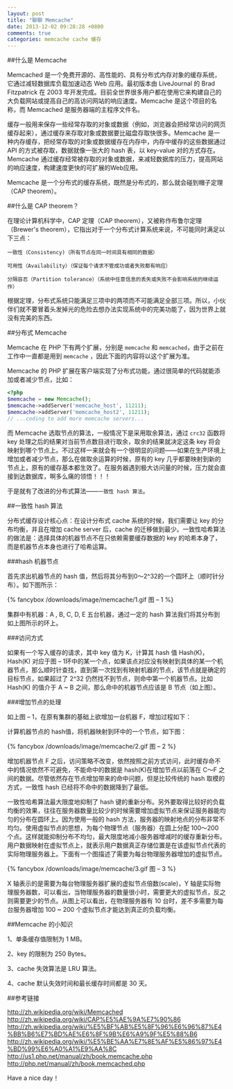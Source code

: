 ```yaml
---
layout: post
title: "聊聊 Memcache"
date: 2013-12-02 09:28:28 +0800
comments: true
categories: memcache cache 缓存
---
```


##什么是 Memcache

Memcached 是一个免费开源的、高性能的、具有分布式内存对象的缓存系统，它通过减轻数据库负载加速动态 Web 应用。最初版本由 LiveJournal 的 Brad Fitzpatrick 在 2003 年开发完成。目前全世界很多用户都在使用它来构建自己的大负载网站或提高自己的高访问网站的响应速度。Memcache 是这个项目的名称，而 Memcached 是服务器端的主程序文件名。

<!-- more -->

缓存一般用来保存一些经常存取的对象或数据（例如，浏览器会把经常访问的网页缓存起来），通过缓存来存取对象或数据要比磁盘存取快很多。Memcache 是一种内存缓存，把经常存取的对象或数据缓存在内存中，内存中缓存的这些数据通过 API 的方式被存取，数据就像一张大的 hash 表，以 key-value 对的方式存在。Memcache 通过缓存经常被存取的对象或数据，来减轻数据库的压力，提高网站的响应速度，构建速度更快的可扩展的Web应用。

Memcache 是一个分布式的缓存系统，既然是分布式的，那么就会碰到帽子定理（CAP theorem）。

##什么是 CAP theorem？

在理论计算机科学中，CAP 定理（CAP theorem），又被称作布鲁尔定理（Brewer's theorem），它指出对于一个分布式计算系统来说，不可能同时满足以下三点：

    一致性（Consistency)（所有节点在同一时间具有相同的数据）

    可用性（Availability）（保证每个请求不管成功或者失败都有响应）

    分隔容忍（Partition tolerance）（系统中任意信息的丢失或失败不会影响系统的继续运作）

根据定理，分布式系统只能满足三项中的两项而不可能满足全部三项。所以，小伙伴们就不要冒着头发掉光的危险去想办法实现系统中的完美功能了，因为世界上就没有完美的东西。

##分布式 Memcache

Memcache 在 PHP 下有两个扩展，分别是 `memcache` 和 `memcached`，由于之前在工作中一直都是用到 `memcache` ，因此下面的内容将以这个扩展为准。

Memcache 的 PHP 扩展在客户端实现了分布式功能，通过很简单的代码就能添加或者减少节点，比如：

``` php
<?php
$memcache = new Memcache();
$memcache->addServer('memcache_host', 11211);
$memcache->addServer('memcache_host2', 11211);
// ...coding to add more memcache servers...
```

而 Memcache 选取节点的算法，一般情况下是采用取余算法，通过 `crc32` 函数将 key 处理之后的结果对当前节点数目进行取余，取余的结果就决定这条 key 将会映射到哪个节点上。不过这样一来就会有一个很明显的问题——如果在生产环境上增加或者减少节点，那么在做取余运算的时候，原有的 key 几乎都要映射到新的节点上，原有的缓存基本都生效了。在服务器遇到极大访问量的时候，压力就会直接到达数据库，啊多么痛的领悟！！！

于是就有了改进的分布式算法——`一致性 hash 算法`。

##一致性 hash 算法

分布式缓存设计核心点：在设计分布式 cache 系统的时候，我们需要让 key 的分布均衡，并且在增加 cache server 后，cache 的迁移做到最少。一致性哈希算法的做法是：选择具体的机器节点不在只依赖需要缓存数据的 key 的哈希本身了，而是机器节点本身也进行了哈希运算。

###hash 机器节点

首先求出机器节点的 hash 值，然后将其分布到0～2^32的一个圆环上（顺时针分布）。如下图所示：

{% fancybox /downloads/image/memcache/1.gif 图 – 1 %}

集群中有机器：A , B, C, D, E 五台机器，通过一定的 hash 算法我们将其分布到如上图所示的环上。

###访问方式

如果有一个写入缓存的请求，其中 key 值为 K，计算其 hash 值 Hash(K)， Hash(K) 对应于图 – 1环中的某一个点，如果该点对应没有映射到具体的某一个机器节点，那么顺时针查找，直到第一次找到有映射机器的节点，该节点就是确定的目标节点，如果超过了 2^32 仍然找不到节点，则命中第一个机器节点。比如 Hash(K) 的值介于 A ~ B 之间，那么命中的机器节点应该是 B 节点（如上图）。


###增加节点的处理

如上图 – 1，在原有集群的基础上欲增加一台机器 F，增加过程如下：

计算机器节点的 hash值，将机器映射到环中的一个节点，如下图：

{% fancybox /downloads/image/memcache/2.gif 图 – 2 %}

增加机器节点 F 之后，访问策略不改变，依然按照之前方式访问，此时缓存命不中的情况依然不可避免，不能命中的数据是 hash(K)在增加节点以前落在 C～F 之间的数据。尽管依然存在节点增加带来的命中问题，但是比较传统的 hash 取模的方式，一致性 hash 已经将不命中的数据降到了最低。
 
一致性哈希算法最大限度地抑制了 hash 键的重新分布。另外要取得比较好的负载均衡的效果，往往在服务器数量比较少的时候需要增加虚拟节点来保证服务器能均匀的分布在圆环上。因为使用一般的 hash 方法，服务器的映射地点的分布非常不均匀。使用虚拟节点的思想，为每个物理节点（服务器）在圆上分配 100～200 个点。这样就能抑制分布不均匀，最大限度地减小服务器增减时的缓存重新分布。用户数据映射在虚拟节点上，就表示用户数据真正存储位置是在该虚拟节点代表的实际物理服务器上。下面有一个图描述了需要为每台物理服务器增加的虚拟节点。

{% fancybox /downloads/image/memcache/3.gif 图 – 3 %}

X 轴表示的是需要为每台物理服务器扩展的虚拟节点倍数(scale)，Y 轴是实际物理服务器数，可以看出，当物理服务器的数量很小时，需要更大的虚拟节点，反之则需要更少的节点。从图上可以看出，在物理服务器有 10 台时，差不多需要为每台服务器增加 100 ~ 200 个虚拟节点才能达到真正的负载均衡。

##Memcache 的小知识

1、单条缓存值限制为 1 MB。

2、key 的限制为 250 Bytes。

3、cache 失效算法是 LRU 算法。

4、cache 默认失效时间和最长缓存时间都是 30 天。


##参考链接

<http://zh.wikipedia.org/wiki/Memcached>  
<http://zh.wikipedia.org/wiki/CAP%E5%AE%9A%E7%90%86>  
<http://zh.wikipedia.org/wiki/%E5%BF%AB%E5%8F%96%E6%96%87%E4%BB%B6%E7%BD%AE%E6%8F%9B%E6%A9%9F%E5%88%B6>  
<http://zh.wikipedia.org/wiki/%E5%BE%AA%E7%8E%AF%E5%86%97%E4%BD%99%E6%A0%A1%E9%AA%8C>  
<http://us1.php.net/manual/zh/book.memcache.php>
<http://php.net/manual/zh/book.memcached.php>

Have a nice day！